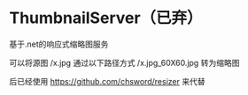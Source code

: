 ThumbnailServer（已弃）
===============

基于.net的响应式缩略图服务


可以将源图
/x.jpg
通过以下路径方式
/x.jpg_60X60.jpg
转为缩略图



后已经使用
https://github.com/chsword/resizer
来代替
